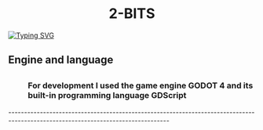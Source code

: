 <h1 align="center">2-BITS</h1>
<a href="https://git.io/typing-svg"><img src="https://readme-typing-svg.demolab.com?font=Fira+Code&weight=700&pause=100&center=%D0%B8%D1%81%D1%82%D0%B8%D0%BD%D0%BD%D1%8B%D0%B9&vCenter=%D0%9B%D0%9E%D0%96%D0%AC&repeat=%D0%B8%D1%81%D1%82%D0%B8%D0%BD%D0%BD%D1%8B%D0%B9&random=%D0%9B%D0%9E%D0%96%D0%AC&width=435&lines=Introducing+my+first+game" alt="Typing SVG" /></a>
<dl>
  <dt><h2><b>Engine and language</b><h2></dt>
    <dd><h3>For development I used the game engine GODOT 4 and its built-in programming language GDScript</h3></dd>
  ---------------------------------------------------------------------------------------------------------------------------------
  <!--<dt><h2><b>Sprits</b><h2></dt> -->
</dl>
